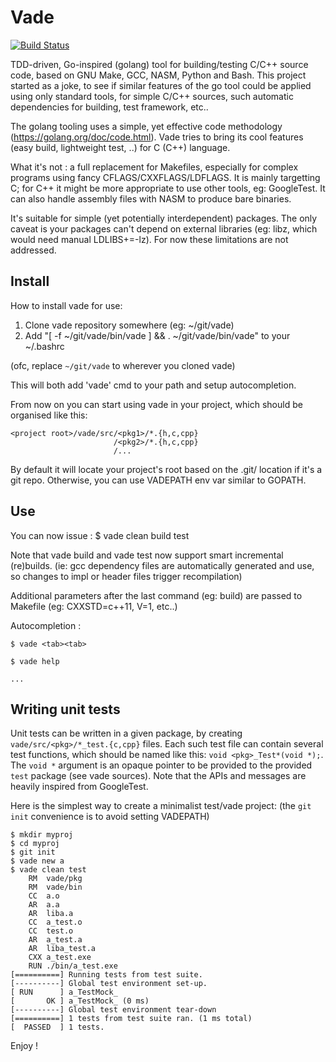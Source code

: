 # Vade
[![Build Status][WorkflowBadge]][WorkflowUrl]

TDD-driven, Go-inspired (golang) tool for building/testing C/C++ source code, based on GNU Make, GCC, NASM, Python and Bash.
This project started as a joke, to see if similar features of the go tool could be applied using only standard tools,
for simple C/C++ sources, such automatic dependencies for building, test framework, etc..

The golang tooling uses a simple, yet effective code methodology (https://golang.org/doc/code.html).
Vade tries to bring its cool features (easy build, lightweight test, ..) for C (C++) language.

What it's not : a full replacement for Makefiles, especially for complex programs using fancy
CFLAGS/CXXFLAGS/LDFLAGS.
It is mainly targetting C; for C++ it might be more appropriate to use other tools, eg: GoogleTest.
It can also handle assembly files with NASM to produce bare binaries.

It's suitable for simple (yet potentially interdependent) packages.
The only caveat is your packages can't depend on external libraries (eg: libz, which would need manual LDLIBS+=-lz).
For now these limitations are not addressed.

## Install
How to install vade for use:
1) Clone vade repository somewhere (eg: ~/git/vade)
2) Add "[ -f ~/git/vade/bin/vade ] && . ~/git/vade/bin/vade" to your ~/.bashrc

(ofc, replace `~/git/vade` to wherever you cloned vade)

This will both add 'vade' cmd to your path and setup autocompletion.

From now on you can start using vade in your project, which should be organised like this:
```
<project root>/vade/src/<pkg1>/*.{h,c,cpp}
                       /<pkg2>/*.{h,c,cpp}
                       /...
```
By default it will locate your project's root based on the .git/ location if it's a git repo.
Otherwise, you can use VADEPATH env var similar to GOPATH.

## Use
You can now issue :
$ vade clean build test

Note that vade build and vade test now support smart incremental (re)builds.
(ie: gcc dependency files are automatically generated and use, so changes to impl or header files trigger recompilation)

Additional parameters after the last command (eg: build) are passed to Makefile (eg: CXXSTD=c++11, V=1, etc..)

Autocompletion :
```
$ vade <tab><tab>
```
```
$ vade help
```
```
...
```

## Writing unit tests
Unit tests can be written in a given package, by creating `vade/src/<pkg>/*_test.{c,cpp}` files.
Each such test file can contain several test functions, which should be named like this: `void <pkg>_Test*(void *);`.
The `void *` argument is an opaque pointer to be provided to the provided `test` package (see vade sources).
Note that the APIs and messages are heavily inspired from GoogleTest.

Here is the simplest way to create a minimalist test/vade project: (the `git init` convenience is to avoid setting VADEPATH)
```
$ mkdir myproj
$ cd myproj
$ git init
$ vade new a
$ vade clean test
    RM  vade/pkg
    RM  vade/bin
    CC  a.o
    AR  a.a
    AR  liba.a
    CC  a_test.o
    CC  test.o
    AR  a_test.a
    AR  liba_test.a
    CXX a_test.exe
    RUN ./bin/a_test.exe
[==========] Running tests from test suite.
[----------] Global test environment set-up.
[ RUN      ] a_TestMock_
[       OK ] a_TestMock_ (0 ms)
[----------] Global test environment tear-down
[==========] 1 tests from test suite ran. (1 ms total)
[  PASSED  ] 1 tests.
```

Enjoy !

[WorkflowBadge]: https://github.com/nsauzede/vade/workflows/vade/badge.svg
[WorkflowUrl]: https://github.com/nsauzede/vade/commits/main
